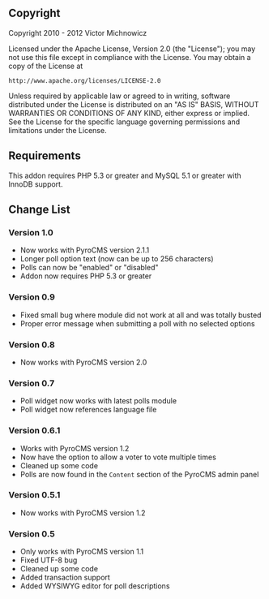## Copyright

Copyright 2010 - 2012 Victor Michnowicz

Licensed under the Apache License, Version 2.0 (the "License"); you may not use this file except in compliance with the License. You may obtain a copy of the License at

	http://www.apache.org/licenses/LICENSE-2.0

Unless required by applicable law or agreed to in writing, software distributed under the License is distributed on an "AS IS" BASIS, WITHOUT WARRANTIES OR CONDITIONS OF ANY KIND, either express or implied. See the License for the specific language governing permissions and limitations under the License.

## Requirements

This addon requires PHP 5.3 or greater and MySQL 5.1 or greater with InnoDB support.

## Change List

### Version 1.0

* Now works with PyroCMS version 2.1.1
* Longer poll option text (now can be up to 256 characters)
* Polls can now be "enabled" or "disabled"
* Addon now requires PHP 5.3 or greater

### Version 0.9

* Fixed small bug where module did not work at all and was totally busted
* Proper error message when submitting a poll with no selected options

### Version 0.8

* Now works with PyroCMS version 2.0

### Version 0.7

* Poll widget now works with latest polls module
* Poll widget now references language file

### Version 0.6.1

* Works with PyroCMS version 1.2
* Now have the option to allow a voter to vote multiple times
* Cleaned up some code
* Polls are now found in the `Content` section of the PyroCMS admin panel

### Version 0.5.1

* Now works with PyroCMS version 1.2

### Version 0.5

* Only works with PyroCMS version 1.1
* Fixed UTF-8 bug
* Cleaned up some code
* Added transaction support
* Added WYSIWYG editor for poll descriptions